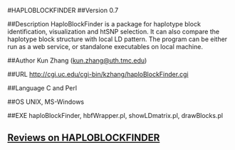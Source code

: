 #HAPLOBLOCKFINDER
##Version
0.7

##Description
HaploBlockFinder is a package for haplotype block identification, visualization and htSNP selection. It can also compare the haplotype block structure with local LD pattern. The program can be either run as a web service, or standalone executables on local machine.

##Author
Kun Zhang (kun.zhang@uth.tmc.edu)

##URL
http://cgi.uc.edu/cgi-bin/kzhang/haploBlockFinder.cgi

##Language
C and Perl

##OS
UNIX, MS-Windows

##EXE
haploBlockFinder, hbfWrapper.pl, showLDmatrix.pl, drawBlocks.pl


## [Reviews on HAPLOBLOCKFINDER](https://github.com/gaow/genetic-analysis-software/issues/205)